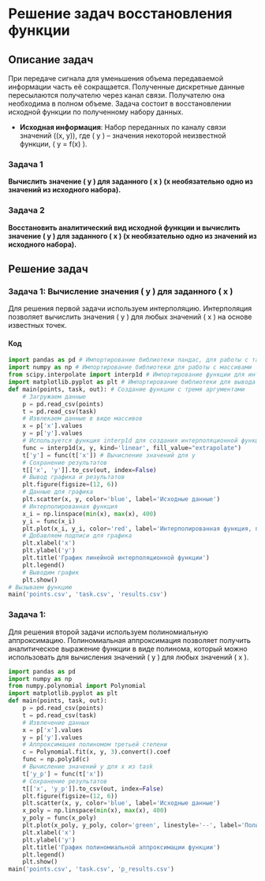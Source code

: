 # Решение задач восстановления функции
## Описание задач
При передаче сигнала для уменьшения объема передаваемой информации часть её сокращается. Полученные дискретные данные пересылаются получателю через канал связи. Получателю она необходима в полном объеме. Задача состоит в восстановлении исходной функции по полученному набору данных.
- **Исходная информация**: Набор переданных по каналу связи значений \((x, y)\), где \( y \) – значения некоторой неизвестной функции, \( y = f(x) \).
### Задача 1
**Вычислить значение \( y \) для заданного \( x \) (x необязательно одно из значений из исходного набора).**
### Задача 2
**Восстановить аналитический вид исходной функции и вычислить значение \( y \) для заданного \( x \) (x необязательно одно из значений из исходного набора).**
## Решение задач
### Задача 1: Вычисление значения \( y \) для заданного \( x \)
Для решения первой задачи используем интерполяцию. Интерполяция позволяет вычислить значения \( y \) для любых значений \( x \) на основе известных точек.
#### Код
```python
import pandas as pd # Импортирование библиотеки пандас, для работы с табличными данными
import numpy as np # Импортирование библиотеки для работы с массивами
from scipy.interpolate import interp1d # Импортирование функции для интерполяции данных
import matplotlib.pyplot as plt # Импортирование библиотеки для вывода график
def main(points, task, out): # Создание функции с тремя аргументами
    # Загружаем данные
    p = pd.read_csv(points)
    t = pd.read_csv(task)
    # Извлекаем данные в виде массивов 
    x = p['x'].values
    y = p['y'].values
    # Используется функция interp1d для создания интерполяционной функции на основе известных точек
    func = interp1d(x, y, kind='linear', fill_value="extrapolate")
    t['y'] = func(t['x']) # Вычисление значений для у
    # Сохранение результатов
    t[['x', 'y']].to_csv(out, index=False)
    # Вывод графика и результатов
    plt.figure(figsize=(12, 6))
    # Данные для графика
    plt.scatter(x, y, color='blue', label='Исходные данные')
    # Интерполированная функция
    x_i = np.linspace(min(x), max(x), 400)
    y_i = func(x_i)
    plt.plot(x_i, y_i, color='red', label='Интерполированная функция, полученная с использованием линейной интерполяции.')
    # Добавляем подписи для графика
    plt.xlabel('x')
    plt.ylabel('y')
    plt.title('График линейной интерполяционной функции')
    plt.legend()
    # Выводим график
    plt.show()
# Вызываем функцию
main('points.csv', 'task.csv', 'results.csv')
```
### Задача 1:
Для решения второй задачи используем полиномиальную аппроксимацию. Полиномиальная аппроксимация позволяет получить аналитическое выражение функции в виде полинома, который можно использовать для вычисления значений ( y ) для любых значений ( x ).
```python
import pandas as pd
import numpy as np
from numpy.polynomial import Polynomial
import matplotlib.pyplot as plt
def main(points, task, out):
    p = pd.read_csv(points)
    t = pd.read_csv(task)
    # Извлечение данных
    x = p['x'].values
    y = p['y'].values
    # Аппроксимация полиномом третьей степени
    c = Polynomial.fit(x, y, 3).convert().coef
    func = np.poly1d(c)
    # Вычисление значений y для x из task
    t['y_p'] = func(t['x'])
    # Сохранение результатов
    t[['x', 'y_p']].to_csv(out, index=False)
    plt.figure(figsize=(12, 6))
    plt.scatter(x, y, color='blue', label='Исходные данные')
    x_poly = np.linspace(min(x), max(x), 400)
    y_poly = func(x_poly)
    plt.plot(x_poly, y_poly, color='green', linestyle='--', label='Полиномиальная аппроксимация, полученная с использованием полинома третьей степени')
    plt.xlabel('x')
    plt.ylabel('y')
    plt.title('График полиномиальной аппроксимации функции')
    plt.legend()
    plt.show()
main('points.csv', 'task.csv', 'p_results.csv')
```

